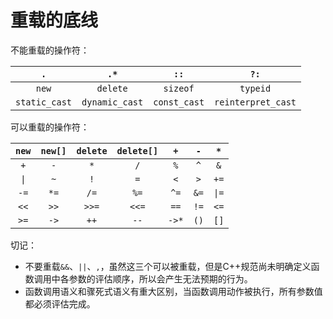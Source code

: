 重载的底线
====


不能重载的操作符：

|`.`|`.*`|`::`|`?:`|
|:--:|:--:|:--:|:--:|
|`new`|`delete`|`sizeof`|`typeid`|
|`static_cast`|`dynamic_cast`|`const_cast`|`reinterpret_cast`|

可以重载的操作符：

|`new`|`new[]`|`delete`|`delete[]`|`+`|`-`|`*`|
|:--:|:--:|:--:|:--:|:--:|:--:|:--:|
|`+`|`-`|`*`|`/`|`%`|`^`|`&`|
|`\|`|`~`|`!`|`=`|`<`|`>`|`+=`|
|`-=`|`*=`|`/=`|`%=`|`^=`|`&=`|`\|=`|
|`<<`|`>>`|`>>=`|`<<=`|`==`|`!=`|`<=`|
|`>=`|`->`|`++`|`--`|`->*`|`()`|`[]`|

切记：

- 不要重载`&&`、`||`、`,`，虽然这三个可以被重载，但是C++规范尚未明确定义函数调用中各参数的评估顺序，所以会产生无法预期的行为。
- 函数调用语义和骤死式语义有重大区别，当函数调用动作被执行，所有参数值都必须评估完成。
